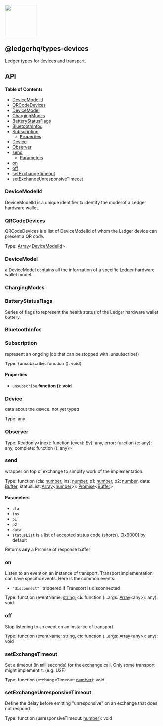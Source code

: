 <img src="https://user-images.githubusercontent.com/4631227/191834116-59cf590e-25cc-4956-ae5c-812ea464f324.png" height="100" />

## @ledgerhq/types-devices

Ledger types for devices and transport.

## API

<!-- Generated by documentation.js. Update this documentation by updating the source code. -->

#### Table of Contents

*   [DeviceModelId](#devicemodelid)
*   [QRCodeDevices](#qrcodedevices)
*   [DeviceModel](#devicemodel)
*   [ChargingModes](#chargingmodes)
*   [BatteryStatusFlags](#batterystatusflags)
*   [BluetoothInfos](#bluetoothinfos)
*   [Subscription](#subscription)
    *   [Properties](#properties)
*   [Device](#device)
*   [Observer](#observer)
*   [send](#send)
    *   [Parameters](#parameters)
*   [on](#on)
*   [off](#off)
*   [setExchangeTimeout](#setexchangetimeout)
*   [setExchangeUnresponsiveTimeout](#setexchangeunresponsivetimeout)

### DeviceModelId

DeviceModelId is a unique identifier to identify the model of a Ledger hardware wallet.

### QRCodeDevices

QRCodeDevices is a list of DeviceModelId of whom the Ledger device can present a QR code.

Type: [Array](https://developer.mozilla.org/docs/Web/JavaScript/Reference/Global_Objects/Array)<[DeviceModelId](#devicemodelid)>

### DeviceModel

a DeviceModel contains all the information of a specific Ledger hardware wallet model.

### ChargingModes

### BatteryStatusFlags

Series of flags to represent the health status of the Ledger hardware wallet battery.

### BluetoothInfos

### Subscription

represent an ongoing job that can be stopped with .unsubscribe()

Type: {unsubscribe: function (): void}

#### Properties

*   `unsubscribe` **function (): void**&#x20;

### Device

data about the device. not yet typed

Type: any

### Observer

Type: Readonly<{next: function (event: Ev): any, error: function (e: any): any, complete: function (): any}>

### send

wrapper on top of exchange to simplify work of the implementation.

Type: function (cla: [number](https://developer.mozilla.org/docs/Web/JavaScript/Reference/Global_Objects/Number), ins: [number](https://developer.mozilla.org/docs/Web/JavaScript/Reference/Global_Objects/Number), p1: [number](https://developer.mozilla.org/docs/Web/JavaScript/Reference/Global_Objects/Number), p2: [number](https://developer.mozilla.org/docs/Web/JavaScript/Reference/Global_Objects/Number), data: [Buffer](https://nodejs.org/api/buffer.html), statusList: [Array](https://developer.mozilla.org/docs/Web/JavaScript/Reference/Global_Objects/Array)<[number](https://developer.mozilla.org/docs/Web/JavaScript/Reference/Global_Objects/Number)>): [Promise](https://developer.mozilla.org/docs/Web/JavaScript/Reference/Global_Objects/Promise)<[Buffer](https://nodejs.org/api/buffer.html)>

#### Parameters

*   `cla` &#x20;
*   `ins` &#x20;
*   `p1` &#x20;
*   `p2` &#x20;
*   `data` &#x20;
*   `statusList`  is a list of accepted status code (shorts). \[0x9000] by default

Returns **any** a Promise of response buffer

### on

Listen to an event on an instance of transport.
Transport implementation can have specific events. Here is the common events:

*   `"disconnect"` : triggered if Transport is disconnected

Type: function (eventName: [string](https://developer.mozilla.org/docs/Web/JavaScript/Reference/Global_Objects/String), cb: function (...args: [Array](https://developer.mozilla.org/docs/Web/JavaScript/Reference/Global_Objects/Array)\<any>): any): void

### off

Stop listening to an event on an instance of transport.

Type: function (eventName: [string](https://developer.mozilla.org/docs/Web/JavaScript/Reference/Global_Objects/String), cb: function (...args: [Array](https://developer.mozilla.org/docs/Web/JavaScript/Reference/Global_Objects/Array)\<any>): any): void

### setExchangeTimeout

Set a timeout (in milliseconds) for the exchange call. Only some transport might implement it. (e.g. U2F)

Type: function (exchangeTimeout: [number](https://developer.mozilla.org/docs/Web/JavaScript/Reference/Global_Objects/Number)): void

### setExchangeUnresponsiveTimeout

Define the delay before emitting "unresponsive" on an exchange that does not respond

Type: function (unresponsiveTimeout: [number](https://developer.mozilla.org/docs/Web/JavaScript/Reference/Global_Objects/Number)): void
